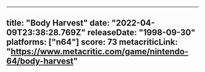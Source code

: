 
---
title: "Body Harvest"
date: "2022-04-09T23:38:28.769Z"
releaseDate: "1998-09-30"
platforms: ["n64"]
score: 73
metacriticLink: "https://www.metacritic.com/game/nintendo-64/body-harvest"
---
